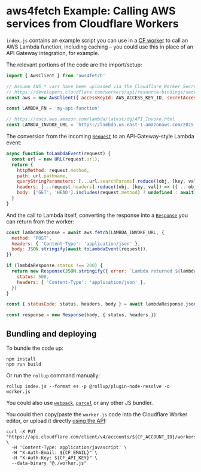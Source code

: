 # aws4fetch Example: Calling AWS services from Cloudflare Workers

`index.js` contains an example script you can use in a
[CF worker](https://www.cloudflare.com/products/cloudflare-workers/) to call an
AWS Lambda function, including caching – you could use this in place of an API
Gateway integration, for example.

The relevant portions of the code are the import/setup:

```js
import { AwsClient } from 'aws4fetch'

// Assume AWS_* vars have been uploaded via the Cloudflare Worker Secrets Vault
// https://developers.cloudflare.com/workers/api/resource-bindings/secrets-vault/
const aws = new AwsClient({ accessKeyId: AWS_ACCESS_KEY_ID, secretAccessKey: AWS_SECRET_ACCESS_KEY })

const LAMBDA_FN = 'my-api-function'

// https://docs.aws.amazon.com/lambda/latest/dg/API_Invoke.html
const LAMBDA_INVOKE_URL = `https://lambda.us-east-1.amazonaws.com/2015-03-31/functions/${LAMBDA_FN}/invocations`
```

The conversion from the incoming [`Request`](https://developer.mozilla.org/en-US/docs/Web/API/Request)
to an API-Gateway-style Lambda event:

```js
async function toLambdaEvent(request) {
  const url = new URL(request.url);
  return {
    httpMethod: request.method,
    path: url.pathname,
    queryStringParameters: [...url.searchParams].reduce((obj, [key, val]) => ({ ...obj, [key]: val }), {}),
    headers: [...request.headers].reduce((obj, [key, val]) => ({ ...obj, [key]: val }), {}),
    body: ['GET', 'HEAD'].includes(request.method) ? undefined : await request.text(),
  }
}
```

And the call to Lambda itself, converting the response into a
[`Response`](https://developer.mozilla.org/en-US/docs/Web/API/Response) you can return from the worker:

```js
const lambdaResponse = await aws.fetch(LAMBDA_INVOKE_URL, {
  method: 'POST',
  headers: { 'Content-Type': 'application/json' },
  body: JSON.stringify(await toLambdaEvent(request)),
})

if (lambdaResponse.status !== 200) {
  return new Response(JSON.stringify({ error: `Lambda returned ${lambdaResponse.status}` }), {
    status: 500,
    headers: { 'Content-Type': 'application/json' },
  })
}

const { statusCode: status, headers, body } = await lambdaResponse.json()

const response = new Response(body, { status, headers })
```

## Bundling and deploying

To bundle the code up:

```console
npm install
npm run build
```

Or run the `rollup` command manually:

```
rollup index.js --format es -p @rollup/plugin-node-resolve -o worker.js
```

You could also use [`webpack`](https://webpack.js.org/), [`parcel`](https://parceljs.org/) or any other JS bundler.

You could then copy/paste the `worker.js` code into the Cloudflare Worker editor, or upload it directly
[using the API](https://developers.cloudflare.com/workers/api/):

```console
curl -X PUT "https://api.cloudflare.com/client/v4/accounts/${CF_ACCOUNT_ID}/workers/scripts/${CF_SCRIPT}" \
  -H 'Content-Type: application/javascript' \
  -H "X-Auth-Email: ${CF_EMAIL}" \
  -H "X-Auth-Key: ${CF_API_KEY}" \
  --data-binary "@./worker.js"
```

